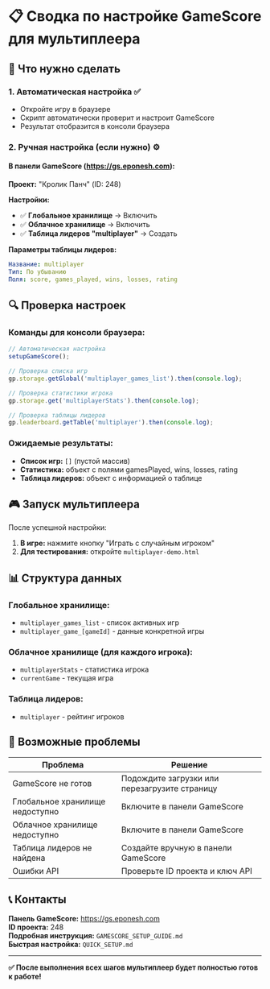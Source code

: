 # 📋 Сводка по настройке GameScore для мультиплеера

## 🎯 Что нужно сделать

### 1. Автоматическая настройка ✅
- Откройте игру в браузере
- Скрипт автоматически проверит и настроит GameScore
- Результат отобразится в консоли браузера

### 2. Ручная настройка (если нужно) ⚙️

#### В панели GameScore (https://gs.eponesh.com):

**Проект:** "Кролик Панч" (ID: 248)

**Настройки:**
- ✅ **Глобальное хранилище** → Включить
- ✅ **Облачное хранилище** → Включить
- ✅ **Таблица лидеров "multiplayer"** → Создать

**Параметры таблицы лидеров:**
```yaml
Название: multiplayer
Тип: По убыванию
Поля: score, games_played, wins, losses, rating
```

## 🔍 Проверка настроек

### Команды для консоли браузера:

```javascript
// Автоматическая настройка
setupGameScore();

// Проверка списка игр
gp.storage.getGlobal('multiplayer_games_list').then(console.log);

// Проверка статистики игрока
gp.storage.get('multiplayerStats').then(console.log);

// Проверка таблицы лидеров
gp.leaderboard.getTable('multiplayer').then(console.log);
```

### Ожидаемые результаты:
- **Список игр:** `[]` (пустой массив)
- **Статистика:** объект с полями gamesPlayed, wins, losses, rating
- **Таблица лидеров:** объект с информацией о таблице

## 🎮 Запуск мультиплеера

После успешной настройки:

1. **В игре:** нажмите кнопку "Играть с случайным игроком"
2. **Для тестирования:** откройте `multiplayer-demo.html`

## 📊 Структура данных

### Глобальное хранилище:
- `multiplayer_games_list` - список активных игр
- `multiplayer_game_[gameId]` - данные конкретной игры

### Облачное хранилище (для каждого игрока):
- `multiplayerStats` - статистика игрока
- `currentGame` - текущая игра

### Таблица лидеров:
- `multiplayer` - рейтинг игроков

## 🚨 Возможные проблемы

| Проблема | Решение |
|----------|---------|
| GameScore не готов | Подождите загрузки или перезагрузите страницу |
| Глобальное хранилище недоступно | Включите в панели GameScore |
| Облачное хранилище недоступно | Включите в панели GameScore |
| Таблица лидеров не найдена | Создайте вручную в панели GameScore |
| Ошибки API | Проверьте ID проекта и ключ API |

## 📞 Контакты

**Панель GameScore:** https://gs.eponesh.com  
**ID проекта:** 248  
**Подробная инструкция:** `GAMESCORE_SETUP_GUIDE.md`  
**Быстрая настройка:** `QUICK_SETUP.md`

---

**✅ После выполнения всех шагов мультиплеер будет полностью готов к работе!** 